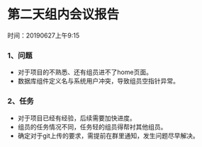 # 第二天组内会议报告

时间：20190627上午9:15

### 1、问题

* 对于项目的不熟悉、还有组员进不了home页面。
* 数据库组件定义名与系统用户冲突，导致组员空指针异常。

### 2、任务

* 对于项目已经有经验，后续需要加快进度。
* 组员的任务情况不同，任务轻的组员得帮衬其他组员。
* 确定对于git上传的要求，需提前在群里通知，发生问题尽早解决。

